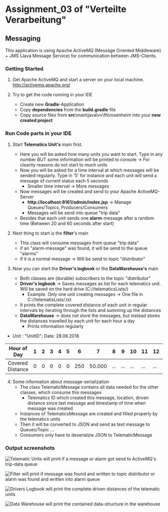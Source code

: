 # Assignment_03 of "Verteilte Verarbeitung"
## Messaging 
This application is using Apache ActiveMQ (Message Oriented Middleware) + JMS (Java Message Service) for 
communication between JMS-Clients.  

### Getting Started
1. Get Apache ActiveMQ and start a server on your local machine. http://activemq.apache.org/

2. Try to get the code running in your IDE 
    - Create new **Gradle**-Application
    - Copy **dependencies** from the **build.gradle** file
    - Copy source files from **src**\main\java\vv\fh\rosenheim into your **new created project**

### Run Code parts in your IDE

1. Start **Telematics Unit's** main first.
    - Here you will be asked how many units you want to start. Type in any number BUT some information will be printed to console -> For clearity reasons do not start to much units
    - Now you will be asked for a time interval at which messages will be sended regularly. Type in '5' for instance and each unit will send a message of current status each 5 seconds
        - Smaller time interval -> More messages
    - Now messages will be created and send to your Apache ActiveMQ-Server 
        - **http://localhost:8161/admin/index.jsp** -> Manage Queues/Topics, Producers/Consumers
        - Messages will be send into queue "trip data"
    - Besides that each unit sends one **alarm**-message after a random time (Between 20 and 60 seconds after start)

2. Next thing to start is the **filter**'s main
    - This class will consume messages from queue "trip data"
    - if an "alarm-message" was found, it will be send to the queue "alarms"
    - if it is a normal message -> Will be send to topic "distributor"

3. Now you can start the **Driver's logbook** or the **DataWarehouse's** main
    - Both classes are (durable) subscribers to the topic "distributor" 
    - **Driver's logbook** -> Saves messages as list for each telematics unit. Will be saved on the hard drive  (C://telematicsLists/)
        - Example. Only one unit creating messages -> One file in C://telematisLists/<TelematicsID>.txt
    - It prints the complete covered distance of each unit in regular intervals by iterating through the lists and summing up the distances
    - **DataWarehouse** -> does not store the messages, but instead stores the distances travelled by each unit for each hour a day 
        - Prints information regularly
- Unit : "UnitID"; Date: 28.06.2018

| Hour of Day | 1 | 2 | 3 | 4 | 5 | 6 | 7 | 8 | 9 | 10 | 11 | 12 | 13 | 14 | 15 | 16 | 17 | 18 | 19 | 20 | 21 | 22 | 23 | 24 |
|---|---|---|---|---|---|---|---|---|---|---|---|---|---|---|---|---|---|---|---|---|---|---|---|---|                     
| Covered Distance | 0 | 0 | 0 | 0 | 0 | 250 | 50.000 | ... | ... | ... | ... | ... | ... | ... | ... | ... | ... | ... | ... | ... | ... | ... | ... | ... |


4. Some information about message-serialization
    - The class TelematicMessage contains all data needed for the other classes, which consume this messages
        - Telematics ID which created this message, location, driven distance since last message and timestamp of time when message was created
    - Instances of TelematicsMessage are created and filled properly by the telematics units
    - Then it will be converted to JSON and send as text message to Queues/Topic ...
    - Consumers only have to deserialzie JSON to TelematicMessage

### Output screenshots
![Telematic Units will print if a message or alarm got send to ActiveMQ's trip-data queue](https://inf-git.fh-rosenheim.de/vv-ss18/SabolotniDennis/blob/dev/Assignment03/doc/UnitsPrint.JPG)

![Filter will print if message was found and written to topic distributor or alarm was found and written into alarm queue](https://inf-git.fh-rosenheim.de/vv-ss18/SabolotniDennis/blob/dev/Assignment03/doc/FilterPrint.JPG)

![Drivers Logbook will print the complete driven distances of the telematic units](https://inf-git.fh-rosenheim.de/vv-ss18/SabolotniDennis/blob/dev/Assignment03/doc/LogbookPrint.JPG)

![Data Warehouse will print the contained data-structure in the warehouse](https://inf-git.fh-rosenheim.de/vv-ss18/SabolotniDennis/blob/dev/Assignment03/doc/WarehousePrint.JPG)



